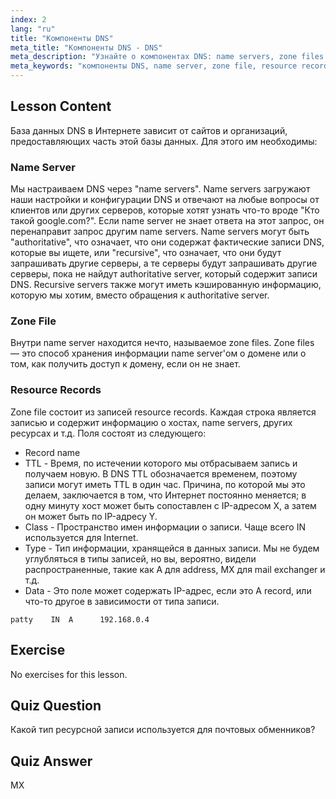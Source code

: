 ```yaml
---
index: 2
lang: "ru"
title: "Компоненты DNS"
meta_title: "Компоненты DNS - DNS"
meta_description: "Узнайте о компонентах DNS: name servers, zone files и resource records. Поймите, как работает DNS для начинающих. Начните свой путь в сетевых технологиях Linux!"
meta_keywords: "компоненты DNS, name server, zone file, resource records, учебник по DNS, сетевые технологии Linux, руководство для начинающих"
---
```


## Lesson Content

База данных DNS в Интернете зависит от сайтов и организаций, предоставляющих часть этой базы данных. Для этого им необходимы:

### Name Server

Мы настраиваем DNS через "name servers". Name servers загружают наши настройки и конфигурации DNS и отвечают на любые вопросы от клиентов или других серверов, которые хотят узнать что-то вроде "Кто такой google.com?". Если name server не знает ответа на этот запрос, он перенаправит запрос другим name servers. Name servers могут быть "authoritative", что означает, что они содержат фактические записи DNS, которые вы ищете, или "recursive", что означает, что они будут запрашивать другие серверы, а те серверы будут запрашивать другие серверы, пока не найдут authoritative server, который содержит записи DNS. Recursive servers также могут иметь кэшированную информацию, которую мы хотим, вместо обращения к authoritative server.

### Zone File

Внутри name server находится нечто, называемое zone files. Zone files — это способ хранения информации name server'ом о домене или о том, как получить доступ к домену, если он не знает.

### Resource Records

Zone file состоит из записей resource records. Каждая строка является записью и содержит информацию о хостах, name servers, других ресурсах и т.д. Поля состоят из следующего:

- Record name
- TTL - Время, по истечении которого мы отбрасываем запись и получаем новую. В DNS TTL обозначается временем, поэтому записи могут иметь TTL в один час. Причина, по которой мы это делаем, заключается в том, что Интернет постоянно меняется; в одну минуту хост может быть сопоставлен с IP-адресом X, а затем он может быть по IP-адресу Y.
- Class - Пространство имен информации о записи. Чаще всего IN используется для Internet.
- Type - Тип информации, хранящейся в данных записи. Мы не будем углубляться в типы записей, но вы, вероятно, видели распространенные, такие как A для address, MX для mail exchanger и т.д.
- Data - Это поле может содержать IP-адрес, если это A record, или что-то другое в зависимости от типа записи.

```plaintext
patty    IN  A      192.168.0.4
```

## Exercise

No exercises for this lesson.

## Quiz Question

Какой тип ресурсной записи используется для почтовых обменников?

## Quiz Answer

MX
